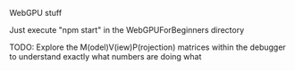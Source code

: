 WebGPU stuff

Just execute "npm start" in the WebGPUForBeginners directory

TODO: Explore the M(odel)V(iew)P(rojection) matrices within the debugger to understand exactly what numbers are doing what